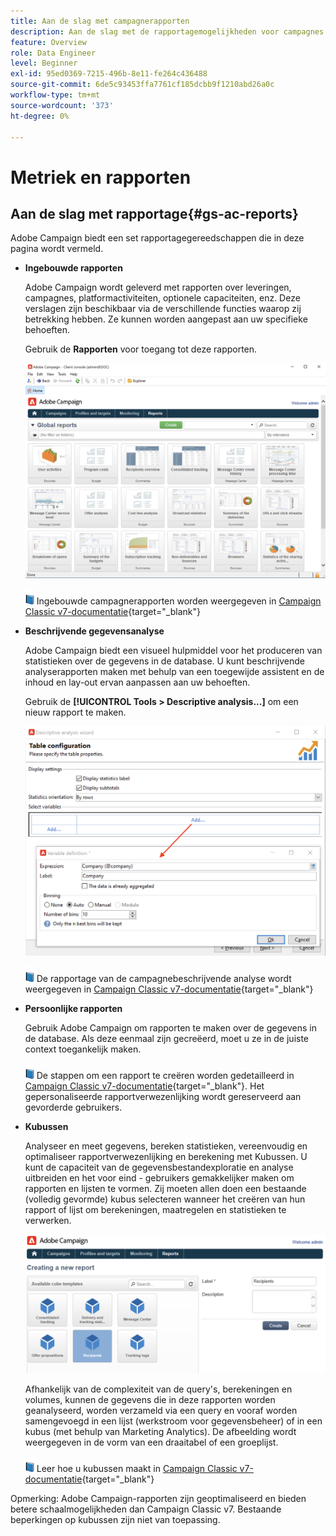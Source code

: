```yaml
---
title: Aan de slag met campagnerapporten
description: Aan de slag met de rapportagemogelijkheden voor campagnes
feature: Overview
role: Data Engineer
level: Beginner
exl-id: 95ed0369-7215-496b-8e11-fe264c436488
source-git-commit: 6de5c93453ffa7761cf185dcbb9f1210abd26a0c
workflow-type: tm+mt
source-wordcount: '373'
ht-degree: 0%

---
```


# Metriek en rapporten

## Aan de slag met rapportage{#gs-ac-reports}

Adobe Campaign biedt een set rapportagegereedschappen die in deze pagina wordt vermeld.

* **Ingebouwde rapporten**

   Adobe Campaign wordt geleverd met rapporten over leveringen, campagnes, platformactiviteiten, optionele capaciteiten, enz. Deze verslagen zijn beschikbaar via de verschillende functies waarop zij betrekking hebben. Ze kunnen worden aangepast aan uw specifieke behoeften.

   Gebruik de **Rapporten** voor toegang tot deze rapporten.

   ![](assets/built-in-reports.png)

   ![](../assets/do-not-localize/book.png) Ingebouwde campagnerapporten worden weergegeven in [Campaign Classic v7-documentatie](https://experienceleague.adobe.com/docs/campaign-classic/using/reporting/accessing-built-in-reports/about-campaign-built-in-reports.html){target=&quot;_blank&quot;}

* **Beschrijvende gegevensanalyse**

   Adobe Campaign biedt een visueel hulpmiddel voor het produceren van statistieken over de gegevens in de database. U kunt beschrijvende analyserapporten maken met behulp van een toegewijde assistent en de inhoud en lay-out ervan aanpassen aan uw behoeften.

   Gebruik de **[!UICONTROL Tools > Descriptive analysis...]** om een nieuw rapport te maken.

   ![](assets/desc-analysis-report.png)

   ![](../assets/do-not-localize/book.png) De rapportage van de campagnebeschrijvende analyse wordt weergegeven in [Campaign Classic v7-documentatie](https://experienceleague.adobe.com/docs/campaign-classic/using/reporting/analyzing-populations/about-descriptive-analysis.html){target=&quot;_blank&quot;}

* **Persoonlijke rapporten**

   Gebruik Adobe Campaign om rapporten te maken over de gegevens in de database. Als deze eenmaal zijn gecreëerd, moet u ze in de juiste context toegankelijk maken.

   ![](../assets/do-not-localize/book.png) De stappen om een rapport te creëren worden gedetailleerd in [Campaign Classic v7-documentatie](https://experienceleague.adobe.com/docs/campaign-classic/using/reporting/creating-new-reports/about-reports-creation-in-campaign.html){target=&quot;_blank&quot;}. Het gepersonaliseerde rapportverwezenlijking wordt gereserveerd aan gevorderde gebruikers.

* **Kubussen**

   Analyseer en meet gegevens, bereken statistieken, vereenvoudig en optimaliseer rapportverwezenlijking en berekening met Kubussen.  U kunt de capaciteit van de gegevensbestandexploratie en analyse uitbreiden en het voor eind - gebruikers gemakkelijker maken om rapporten en lijsten te vormen. Zij moeten allen doen een bestaande (volledig gevormde) kubus selecteren wanneer het creëren van hun rapport of lijst om berekeningen, maatregelen en statistieken te verwerken.

   ![](assets/create-a-report.png)

   Afhankelijk van de complexiteit van de query&#39;s, berekeningen en volumes, kunnen de gegevens die in deze rapporten worden geanalyseerd, worden verzameld via een query en vooraf worden samengevoegd in een lijst (werkstroom voor gegevensbeheer) of in een kubus (met behulp van Marketing Analytics). De afbeelding wordt weergegeven in de vorm van een draaitabel of een groeplijst.

   ![](../assets/do-not-localize/book.png) Leer hoe u kubussen maakt in [Campaign Classic v7-documentatie](https://experienceleague.adobe.com/docs/campaign-classic/using/reporting/designing-reports-with-cubes/about-cubes.html){target=&quot;_blank&quot;}


Opmerking: Adobe Campaign-rapporten zijn geoptimaliseerd en bieden betere schaalmogelijkheden dan Campaign Classic v7. Bestaande beperkingen op kubussen zijn niet van toepassing.
